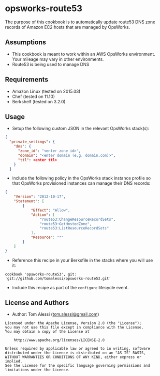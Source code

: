 # opsworks-route53

The purpose of this cookbook is to automatically update route53 DNS zone records of Amazon EC2 hosts that are managed by OpsWorks.


## Assumptions

- This cookbook is meant to work within an AWS OpsWorks environment.  Your mileage may vary in other environments.
- Route53 is being used to manage DNS


## Requirements

- Amazon Linux (tested on 2015.03)
- Chef (tested on 11.10)
- Berkshelf (tested on 3.2.0)


## Usage

- Setup the following custom JSON in the relevant OpsWorks stack(s):
```json
{  
  "private_settings": {
    "dns": {
      "zone_id": "<enter zone id>",
      "domain": "<enter domain (e.g. domain.com)>",
      "ttl": <enter ttl>
    }
  }
```
- Include the following policy in the OpsWorks stack instance profile so that OpsWorks provisioned instances can manage their DNS records:
```json
{
    "Version": "2012-10-17",
    "Statement": [
        {
            "Effect": "Allow",
            "Action": [
                "route53:ChangeResourceRecordSets",
                "route53:GetHostedZone",
                "route53:ListResourceRecordSets"
            ],
            "Resource": "*"
        }
    ]
}
```
- Reference this recipe in your Berksfile in the stacks where you will use it:
```text
cookbook 'opsworks-route53', git: 'git://github.com/tomalessi/opsworks-route53.git'
```
- Include this recipe as part of the `configure` lifecycle event.


## License and Authors

- Author: Tom Alessi (tom.alessi@gmail.com)

```text
Licensed under the Apache License, Version 2.0 (the "License");
you may not use this file except in compliance with the License.
You may obtain a copy of the License at

    http://www.apache.org/licenses/LICENSE-2.0

Unless required by applicable law or agreed to in writing, software
distributed under the License is distributed on an "AS IS" BASIS,
WITHOUT WARRANTIES OR CONDITIONS OF ANY KIND, either express or implied.
See the License for the specific language governing permissions and
limitations under the License.
```


